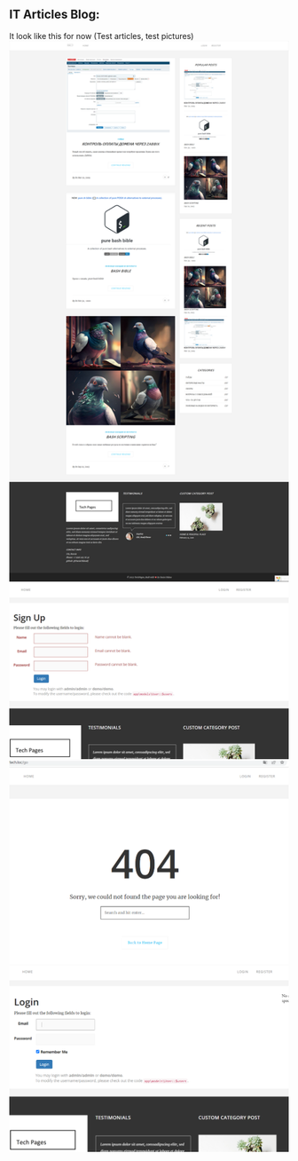 IT Articles Blog:
--------------------

It look like this for now (Test articles, test pictures)
![screen11.png](phantom.js%2Fscreen11.png)
![img.png](img.png)
![img_2.png](img_2.png)
![img_3.png](img_3.png)